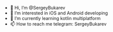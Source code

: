 - 👋 Hi, I’m @SergeyBukarev
- 👀 I’m interested in iOS and Android developing
- 🌱 I’m currently learning kotlin multiplatform
- 📫 How to reach me telegram: SergeyBukarev

